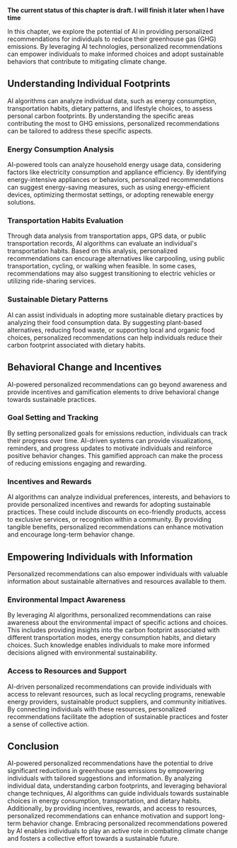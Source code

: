 **The current status of this chapter is draft. I will finish it later when I have time**

In this chapter, we explore the potential of AI in providing personalized recommendations for individuals to reduce their greenhouse gas (GHG) emissions. By leveraging AI technologies, personalized recommendations can empower individuals to make informed choices and adopt sustainable behaviors that contribute to mitigating climate change.

Understanding Individual Footprints
-----------------------------------

AI algorithms can analyze individual data, such as energy consumption, transportation habits, dietary patterns, and lifestyle choices, to assess personal carbon footprints. By understanding the specific areas contributing the most to GHG emissions, personalized recommendations can be tailored to address these specific aspects.

### Energy Consumption Analysis

AI-powered tools can analyze household energy usage data, considering factors like electricity consumption and appliance efficiency. By identifying energy-intensive appliances or behaviors, personalized recommendations can suggest energy-saving measures, such as using energy-efficient devices, optimizing thermostat settings, or adopting renewable energy solutions.

### Transportation Habits Evaluation

Through data analysis from transportation apps, GPS data, or public transportation records, AI algorithms can evaluate an individual's transportation habits. Based on this analysis, personalized recommendations can encourage alternatives like carpooling, using public transportation, cycling, or walking when feasible. In some cases, recommendations may also suggest transitioning to electric vehicles or utilizing ride-sharing services.

### Sustainable Dietary Patterns

AI can assist individuals in adopting more sustainable dietary practices by analyzing their food consumption data. By suggesting plant-based alternatives, reducing food waste, or supporting local and organic food choices, personalized recommendations can help individuals reduce their carbon footprint associated with dietary habits.

Behavioral Change and Incentives
--------------------------------

AI-powered personalized recommendations can go beyond awareness and provide incentives and gamification elements to drive behavioral change towards sustainable practices.

### Goal Setting and Tracking

By setting personalized goals for emissions reduction, individuals can track their progress over time. AI-driven systems can provide visualizations, reminders, and progress updates to motivate individuals and reinforce positive behavior changes. This gamified approach can make the process of reducing emissions engaging and rewarding.

### Incentives and Rewards

AI algorithms can analyze individual preferences, interests, and behaviors to provide personalized incentives and rewards for adopting sustainable practices. These could include discounts on eco-friendly products, access to exclusive services, or recognition within a community. By providing tangible benefits, personalized recommendations can enhance motivation and encourage long-term behavior change.

Empowering Individuals with Information
---------------------------------------

Personalized recommendations can also empower individuals with valuable information about sustainable alternatives and resources available to them.

### Environmental Impact Awareness

By leveraging AI algorithms, personalized recommendations can raise awareness about the environmental impact of specific actions and choices. This includes providing insights into the carbon footprint associated with different transportation modes, energy consumption habits, and dietary choices. Such knowledge enables individuals to make more informed decisions aligned with environmental sustainability.

### Access to Resources and Support

AI-driven personalized recommendations can provide individuals with access to relevant resources, such as local recycling programs, renewable energy providers, sustainable product suppliers, and community initiatives. By connecting individuals with these resources, personalized recommendations facilitate the adoption of sustainable practices and foster a sense of collective action.

Conclusion
----------

AI-powered personalized recommendations have the potential to drive significant reductions in greenhouse gas emissions by empowering individuals with tailored suggestions and information. By analyzing individual data, understanding carbon footprints, and leveraging behavioral change techniques, AI algorithms can guide individuals towards sustainable choices in energy consumption, transportation, and dietary habits. Additionally, by providing incentives, rewards, and access to resources, personalized recommendations can enhance motivation and support long-term behavior change. Embracing personalized recommendations powered by AI enables individuals to play an active role in combating climate change and fosters a collective effort towards a sustainable future.
